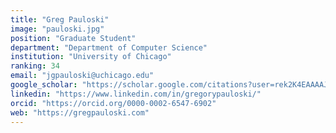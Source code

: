 ```yaml
---
title: "Greg Pauloski"
image: "pauloski.jpg"
position: "Graduate Student"
department: "Department of Computer Science"
institution: "University of Chicago"
ranking: 34
email: "jgpauloski@uchicago.edu"
google_scholar: "https://scholar.google.com/citations?user=rek2K4EAAAAJ&hl=en"
linkedin: "https://www.linkedin.com/in/gregorypauloski/"
orcid: "https://orcid.org/0000-0002-6547-6902"
web: "https://gregpauloski.com"
---
```

